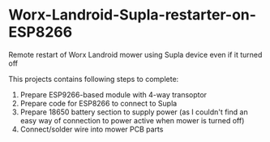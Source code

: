 # Worx-Landroid-Supla-restarter-on-ESP8266
Remote restart of Worx Landroid mower using Supla device even if it turned off

This projects contains following steps to complete:

1. Prepare ESP9266-based module with 4-way transoptor
2. Prepare code for ESP8266 to connect to Supla
3. Prepare 18650 battery section to supply power (as I couldn't find an easy way of connection to power active when mower is turned off)
4. Connect/solder wire into mower PCB parts
